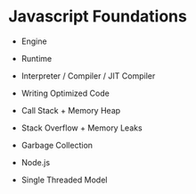 # Javascript Foundations
- Engine

- Runtime

- Interpreter / Compiler / JIT Compiler

- Writing Optimized Code

- Call Stack + Memory Heap

- Stack Overflow + Memory Leaks

- Garbage Collection

- Node.js

- Single Threaded Model
